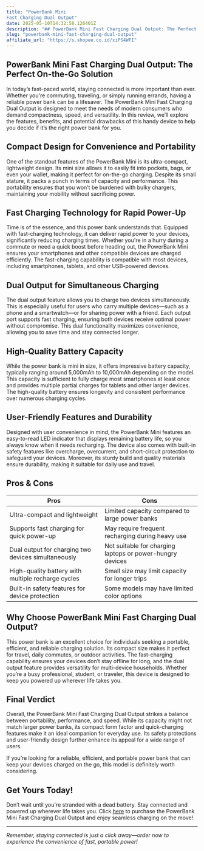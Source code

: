 ```yaml
---
title: "PowerBank Mini
Fast Charging Dual Output"
date: 2025-05-10T14:32:58.126401Z
description: "## PowerBank Mini Fast Charging Dual Output: The Perfect On-the-Go Solution..."
slug: "powerbank-mini-fast-charging-dual-output"
affiliate_url: "https://s.shopee.co.id/xiPS4WFI"
---
```

## PowerBank Mini Fast Charging Dual Output: The Perfect On-the-Go Solution

In today’s fast-paced world, staying connected is more important than ever. Whether you're commuting, traveling, or simply running errands, having a reliable power bank can be a lifesaver. The PowerBank Mini Fast Charging Dual Output is designed to meet the needs of modern consumers who demand compactness, speed, and versatility. In this review, we’ll explore the features, benefits, and potential drawbacks of this handy device to help you decide if it’s the right power bank for you.

## Compact Design for Convenience and Portability

One of the standout features of the PowerBank Mini is its ultra-compact, lightweight design. Its mini size allows it to easily fit into pockets, bags, or even your wallet, making it perfect for on-the-go charging. Despite its small stature, it packs a punch in terms of capacity and performance. This portability ensures that you won’t be burdened with bulky chargers, maintaining your mobility without sacrificing power.

## Fast Charging Technology for Rapid Power-Up

Time is of the essence, and this power bank understands that. Equipped with fast-charging technology, it can deliver rapid power to your devices, significantly reducing charging times. Whether you're in a hurry during a commute or need a quick boost before heading out, the PowerBank Mini ensures your smartphones and other compatible devices are charged efficiently. The fast-charging capability is compatible with most devices, including smartphones, tablets, and other USB-powered devices.

## Dual Output for Simultaneous Charging

The dual output feature allows you to charge two devices simultaneously. This is especially useful for users who carry multiple devices—such as a phone and a smartwatch—or for sharing power with a friend. Each output port supports fast charging, ensuring both devices receive optimal power without compromise. This dual functionality maximizes convenience, allowing you to save time and stay connected longer.

## High-Quality Battery Capacity

While the power bank is mini in size, it offers impressive battery capacity, typically ranging around 5,000mAh to 10,000mAh depending on the model. This capacity is sufficient to fully charge most smartphones at least once and provides multiple partial charges for tablets and other larger devices. The high-quality battery ensures longevity and consistent performance over numerous charging cycles.

## User-Friendly Features and Durability

Designed with user convenience in mind, the PowerBank Mini features an easy-to-read LED indicator that displays remaining battery life, so you always know when it needs recharging. The device also comes with built-in safety features like overcharge, overcurrent, and short-circuit protection to safeguard your devices. Moreover, its sturdy build and quality materials ensure durability, making it suitable for daily use and travel.

## Pros & Cons

| Pros                                         | Cons                                    |
|----------------------------------------------|-----------------------------------------|
| Ultra-compact and lightweight               | Limited capacity compared to large power banks |
| Supports fast charging for quick power-up | May require frequent recharging during heavy use |
| Dual output for charging two devices simultaneously | Not suitable for charging laptops or power-hungry devices |
| High-quality battery with multiple recharge cycles | Small size may limit capacity for longer trips |
| Built-in safety features for device protection | Some models may have limited color options |

## Why Choose PowerBank Mini Fast Charging Dual Output?

This power bank is an excellent choice for individuals seeking a portable, efficient, and reliable charging solution. Its compact size makes it perfect for travel, daily commutes, or outdoor activities. The fast-charging capability ensures your devices don’t stay offline for long, and the dual output feature provides versatility for multi-device households. Whether you’re a busy professional, student, or traveler, this device is designed to keep you powered up wherever life takes you.

## Final Verdict

Overall, the PowerBank Mini Fast Charging Dual Output strikes a balance between portability, performance, and speed. While its capacity might not match larger power banks, its compact form factor and quick-charging features make it an ideal companion for everyday use. Its safety protections and user-friendly design further enhance its appeal for a wide range of users.

If you’re looking for a reliable, efficient, and portable power bank that can keep your devices charged on the go, this model is definitely worth considering.

## Get Yours Today!

Don’t wait until you're stranded with a dead battery. Stay connected and powered up wherever life takes you. Click [here](https://s.shopee.co.id/xiPS4WFI) to purchase the PowerBank Mini Fast Charging Dual Output and enjoy seamless charging on the move!

---

*Remember, staying connected is just a click away—order now to experience the convenience of fast, portable power!*